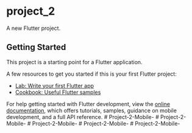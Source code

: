 # project_2

A new Flutter project.

## Getting Started

This project is a starting point for a Flutter application.

A few resources to get you started if this is your first Flutter project:

- [Lab: Write your first Flutter app](https://docs.flutter.dev/get-started/codelab)
- [Cookbook: Useful Flutter samples](https://docs.flutter.dev/cookbook)

For help getting started with Flutter development, view the
[online documentation](https://docs.flutter.dev/), which offers tutorials,
samples, guidance on mobile development, and a full API reference.
#   P r o j e c t - 2 - M o b i l e -  
 #   P r o j e c t - 2 - M o b i l e -  
 #   P r o j e c t - 2 - M o b i l e -  
 #   P r o j e c t - 2 - M o b i l e -  
 #   P r o j e c t - 2 - M o b i l e -  
 